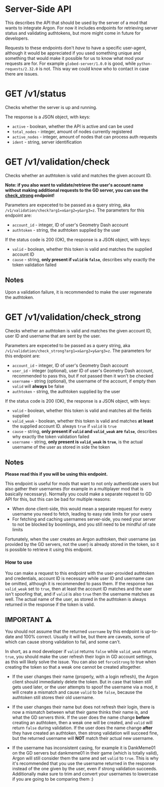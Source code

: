 # Server-Side API

This describes the API that should be used by the server of a mod that wants to integrate Argon. For now it includes endpoints for retrieving server status and validating authtokens, but more might come in future for developers.

Requests to these endpoints don't *have* to have a specific user-agent, although it would be appreciated if you used something unique and something that would make it possible for us to know what mod your requests are for. For example `globed-server/1.0.0` is good, while `python-requests/2.32.0` is not. This way we could know who to contact in case there are issues.

# GET /v1/status

Checks whether the server is up and running.

The response is a JSON object, with keys:

* `active` - boolean, whether the API is active and can be used
* `total_nodes` - integer, amount of nodes currently registered
* `active_nodes` - integer, amount of nodes that can process auth requests
* `ident` - string, server identification

# GET /v1/validation/check

Checks whether an authtoken is valid and matches the given account ID.

**Note: if you also want to validate/retrieve the user's account name without making additional requests to the GD server, you can use the [check_strong](#get-v1validationcheck_strong) endpoint!**

Parameters are expeceted to be passed as a query string, aka `/v1/validation/check?arg1=x&arg2=y&arg3=z`. The parameters for this endpoint are:

* `account_id` - integer, ID of user's Geometry Dash account
* `authtoken` - string, the authtoken supplied by the user

If the status code is 200 (OK), the response is a JSON object, with keys:

* `valid` - boolean, whether this token is valid and matches the supplied account ID
* `cause` - string, **only present if `valid` is `false`**, describes why exactly the token validation failed

## Notes

Upon a validation failure, it is recommended to make the user regenerate the authtoken.

# GET /v1/validation/check_strong

Checks whether an authtoken is valid and matches the given account ID, user ID and username that are sent by the user.

Parameters are expeceted to be passed as a query string, aka `/v1/validation/check_strong?arg1=x&arg2=y&arg3=z`. The parameters for this endpoint are:

* `account_id` - integer, ID of user's Geometry Dash account
* `user_id` - integer (optional), user ID of user's Geometry Dash account, recommended to pass this, but if not passed then it won't be checked
* `username` - string (optional), the username of the account, if empty then `valid` will **always** be false
* `authtoken` - string, the authtoken supplied by the user

If the status code is 200 (OK), the response is a JSON object, with keys:

* `valid` - boolean, whether this token is valid and matches all the fields supplied
* `valid_weak` - boolean, whether this token is valid and matches **at least** the supplied account ID. always `true` if `valid` is `true`
* `cause` - string, **only present if `valid` and `valid_weak` are `false`**, describes why exactly the token validation failed
* `username` - string, **only present is `valid_weak` is `true`**, is the actual username of the user as stored in side the token

## Notes

**Please read this if you will be using this endpoint.**

This endpoint is useful for mods that want to not only authenticate users but also gather their usernames (for example in a multiplayer mod that is basically necessary). Normally you could make a separate request to GD API for this, but this can be bad for multiple reasons:

* When done client-side, this would mean a separate request for every username you need to fetch, leading to easy rate limits for your users
* For fetching and caching usernames server-side, you need your server to not be blocked by boomlings, and you still need to be mindful of rate limits

Fortunately, when the user creates an Argon authtoken, their username (as provided by the GD servers, not the user) is already stored in the token, so it is possible to retrieve it using this endpoint.

### How to use

You can make a request to this endpoint with the user-provided authtoken and credentials, account ID is necessary while user ID and username can be omitted, although it is recommended to pass them. If the response has `valid_weak` set to `true`, then at least the account ID matches and the user isn't spoofing that, and if `valid` is also `true` then the username matches as well. The actual name of the user, as stored in the authtoken is always returned in the response if the token is valid.

## IMPORTANT ⚠️

You should not assume that the returned `username` by this endpoint is up-to-date and 100% correct. Usually it will be, but there are caveats, some of which can cause strong validation to fail, and some can't.

In short, as a mod developer if `valid` returns `false` while `valid_weak` returns `true`, you should make the user refresh their login in GD account settings, as this will likely solve the issue. You can also set `forceStrong` to true when creating the token so that a weak one cannot be created altogether.

* If the user changes their name (properly, with a login refresh), the Argon client should immediately delete the token. But in case that token still gets used later, or the user attempts to spoof the username via a mod, it will create a mismatch and cause `valid` to be `false`, because the authtoken still stores their old username.

* If the user changes their name but does not refresh their login, there is now a mismatch between what their game thinks their name is, and what the GD servers think. If the user does the name change **before** creating an authtoken, then a weak one will be created, and `valid` will return `false` during validation. If the user does the name change **after** they have created an authtoken, then strong validation will succeed fine, but the returned username will **NOT** match their actual new username.

* If the username has inconsistent casing, for example it is DankMeme01 on the GD servers but dankmeme01 in their game (which is totally valid), Argon will still consider them the same and set `valid` to `true`. This is why it's recommended that you use the username returned in the response instead of the one given by the user, even if strong validation succeeds. Additionally make sure to trim and convert your usernames to lowercase if you are going to be comparing them :)
